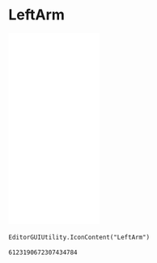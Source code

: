 # LeftArm
![](/img/LeftArm.png)

``` CSharp
EditorGUIUtility.IconContent("LeftArm")
```
```
6123190672307434784
```
